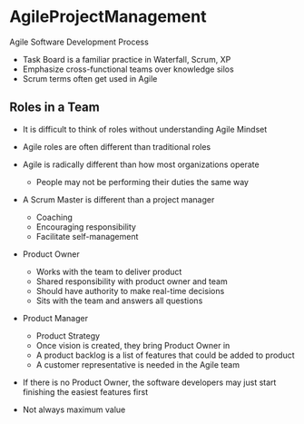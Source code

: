 # AgileProjectManagement
Agile Software Development Process

* Task Board is a familiar practice in Waterfall, Scrum, XP
* Emphasize cross-functional teams over knowledge silos
* Scrum terms often get used in Agile

## Roles in a Team
* It is difficult to think of roles without understanding Agile Mindset
* Agile roles are often different than traditional roles
* Agile is radically different than how most organizations operate
  * People may not be performing their duties the same way
* A Scrum Master is different than a project manager
  * Coaching
  * Encouraging responsibility
  * Facilitate self-management
* Product Owner
  * Works with the team to deliver product
  * Shared responsibility with product owner and team
  * Should have authority to make real-time decisions
  * Sits with the team and answers all questions
* Product Manager
  * Product Strategy
  * Once vision is created, they bring Product Owner in
  * A product backlog is a list of features that could be added to product
  * A customer representative is needed in the Agile team

* If there is no Product Owner, the software developers may just start finishing the easiest features first
 * Not always maximum value
